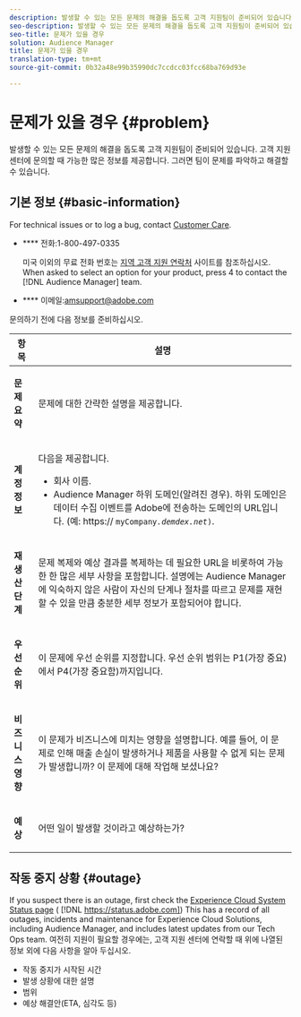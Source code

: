 ```yaml
---
description: 발생할 수 있는 모든 문제의 해결을 돕도록 고객 지원팀이 준비되어 있습니다. 고객 지원 센터에 문의할 때 가능한 많은 정보를 제공합니다. 그러면 팀이 문제를 파악하고 해결할 수 있습니다.
seo-description: 발생할 수 있는 모든 문제의 해결을 돕도록 고객 지원팀이 준비되어 있습니다. 고객 지원 센터에 문의할 때 가능한 많은 정보를 제공합니다. 그러면 팀이 문제를 파악하고 해결할 수 있습니다.
seo-title: 문제가 있을 경우
solution: Audience Manager
title: 문제가 있을 경우
translation-type: tm+mt
source-git-commit: 0b32a48e99b35990dc7ccdcc03fcc68ba769d93e

---
```



# 문제가 있을 경우 {#problem}

발생할 수 있는 모든 문제의 해결을 돕도록 고객 지원팀이 준비되어 있습니다. 고객 지원 센터에 문의할 때 가능한 많은 정보를 제공합니다. 그러면 팀이 문제를 파악하고 해결할 수 있습니다.

## 기본 정보 {#basic-information}

<!-- 

r_problem.xml

 -->

For technical issues or to log a bug, contact [Customer Care](https://helpx.adobe.com/marketing-cloud/contact-support.html).

* **** 전화:1-800-497-0335

   미국 이외의 무료 전화 번호는 [지역 고객 지원 연락처](https://helpx.adobe.com/contact/dma-external/DMACustomeCareRegionalPhoneNumbers.html) 사이트를 참조하십시오. When asked to select an option for your product, press 4 to contact the [!DNL Audience Manager] team.

* **** 이메일:amsupport@adobe.com

문의하기 전에 다음 정보를 준비하십시오.

<table id="table_28E76031E2804265B1A48AB2659F68F0"> 
 <thead> 
  <tr> 
   <th colname="col1" class="entry"> 항목 </th> 
   <th colname="col2" class="entry"> 설명 </th> 
  </tr>
 </thead>
 <tbody> 
  <tr> 
   <td colname="col1"> <p><b>문제 요약</b> </p> </td> 
   <td colname="col2"> <p>문제에 대한 간략한 설명을 제공합니다. </p> </td> 
  </tr> 
  <tr> 
   <td colname="col1"> <p><b>계정 정보</b> </p> </td> 
   <td colname="col2"> <p>다음을 제공합니다. </p> <p> 
     <ul id="ul_6ACF6EF2165C4041A891FF36D78BBA63"> 
      <li id="li_86573CAAE8454BE6BDF44F9A8281FF95">회사 이름. </li> 
      <li id="li_8259BB738BA84A13982A8E84BCF56B2A"><span class="keyword"> Audience Manager</span> 하위 도메인(알려진 경우). 하위 도메인은 데이터 수집 이벤트를 Adobe에 전송하는 도메인의 URL입니다. <span class="keyword"></span> (예: https:// <code>myCompany<i>.demdex.net</i>)</code>. </li> 
     </ul> </p> </td> 
  </tr> 
  <tr> 
   <td colname="col1"> <p><b>재생산 단계</b> </p> </td> 
   <td colname="col2"> <p>문제 복제와 예상 결과를 복제하는 데 필요한 URL을 비롯하여 가능한 한 많은 세부 사항을 포함합니다. 설명에는 Audience Manager에 익숙하지 않은 사람이 <span class="keyword"> 자신의</span> 단계나 절차를 따르고 문제를 재현할 수 있을 만큼 충분한 세부 정보가 포함되어야 합니다. </p> </td> 
  </tr> 
  <tr> 
   <td colname="col1"> <p><b>우선순위</b> </p> </td> 
   <td colname="col2"> <p>이 문제에 우선 순위를 지정합니다. 우선 순위 범위는 P1(가장 중요)에서 P4(가장 중요함)까지입니다. </p> </td> 
  </tr> 
  <tr> 
   <td colname="col1"> <p><b>비즈니스 영향</b> </p> </td> 
   <td colname="col2"> <p>이 문제가 비즈니스에 미치는 영향을 설명합니다. 예를 들어, 이 문제로 인해 매출 손실이 발생하거나 제품을 사용할 수 없게 되는 문제가 발생합니까? 이 문제에 대해 작업해 보셨나요? </p> </td> 
  </tr> 
  <tr> 
   <td colname="col1"> <p><b>예상</b> </p> </td> 
   <td colname="col2"> <p>어떤 일이 발생할 것이라고 예상하는가? </p> </td> 
  </tr> 
 </tbody> 
</table>

## 작동 중지 상황 {#outage}

If you suspect there is an outage, first check the [Experience Cloud System Status page](https://status.adobe.com) ( [!DNL https://status.adobe.com]) This has a record of all outages, incidents and maintenance for Experience Cloud Solutions, including Audience Manager, and includes latest updates from our Tech Ops team. 여전히 지원이 필요할 경우에는, 고객 지원 센터에 연락할 때 위에 나열된 정보 외에 다음 사항을 알아 두십시오.

* 작동 중지가 시작된 시간
* 발생 상황에 대한 설명
* 범위
* 예상 해결안(ETA, 심각도 등)